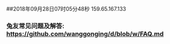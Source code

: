 ##2018年09月28日07时05分48秒 159.65.167.133
### 兔友常见问题及解答: https://github.com/wanggonging/d/blob/w/FAQ.md
